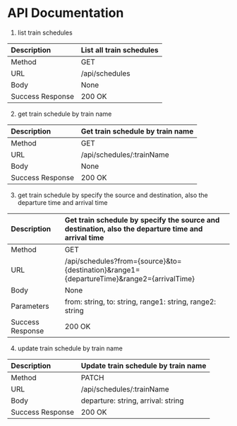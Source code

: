 # API Documentation

1. list train schedules

| Description      | List all train schedules |
| :--------------- | :----------------------- |
| Method           | GET                      |
| URL              | /api/schedules           |
| Body             | None                     |
| Success Response | 200 OK                   |

2. get train schedule by train name

| Description      | Get train schedule by train name |
| :--------------- | :------------------------------- |
| Method           | GET                              |
| URL              | /api/schedules/:trainName        |
| Body             | None                             |
| Success Response | 200 OK                           |

3. get train schedule by specify the source and destination, also the departure time and arrival time

| Description      | Get train schedule by specify the source and destination, also the departure time and arrival time |
| :--------------- | :------------------------------------------------------------------------------------------------- |
| Method           | GET                                                                                                |
| URL              | /api/schedules?from={source}&to={destination}&range1={departureTime}&range2={arrivalTime}          |
| Body             | None                                                                                               |
| Parameters       | from: string, to: string, range1: string, range2: string                                           |
| Success Response | 200 OK                                                                                             |

4. update train schedule by train name

| Description      | Update train schedule by train name |
| :--------------- | :---------------------------------- |
| Method           | PATCH                               |
| URL              | /api/schedules/:trainName           |
| Body             | departure: string, arrival: string  |
| Success Response | 200 OK                              |
